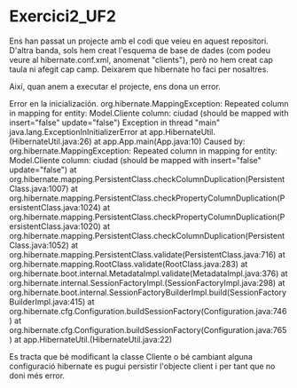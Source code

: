 # Exercici2_UF2

Ens han passat un projecte amb el codi que veieu en aquest repositori. D'altra banda, sols hem creat l'esquema de base de dades (com podeu veure al hibernate.conf.xml, anomenat "clients"), però no hem creat cap taula ni afegit cap camp. Deixarem que hibernate ho faci per nosaltres.

Així, quan anem a executar el projecte, ens dona un error.

Error en la inicialización.  org.hibernate.MappingException: Repeated column in mapping for entity: Model.Cliente column: ciudad (should be mapped with insert="false" update="false")
Exception in thread "main" java.lang.ExceptionInInitializerError
	at app.HibernateUtil.<clinit>(HibernateUtil.java:26)
	at app.App.main(App.java:10)
Caused by: org.hibernate.MappingException: Repeated column in mapping for entity: Model.Cliente column: ciudad (should be mapped with insert="false" update="false")
	at org.hibernate.mapping.PersistentClass.checkColumnDuplication(PersistentClass.java:1007)
	at org.hibernate.mapping.PersistentClass.checkPropertyColumnDuplication(PersistentClass.java:1024)
	at org.hibernate.mapping.PersistentClass.checkPropertyColumnDuplication(PersistentClass.java:1020)
	at org.hibernate.mapping.PersistentClass.checkColumnDuplication(PersistentClass.java:1052)
	at org.hibernate.mapping.PersistentClass.validate(PersistentClass.java:716)
	at org.hibernate.mapping.RootClass.validate(RootClass.java:283)
	at org.hibernate.boot.internal.MetadataImpl.validate(MetadataImpl.java:376)
	at org.hibernate.internal.SessionFactoryImpl.<init>(SessionFactoryImpl.java:298)
	at org.hibernate.boot.internal.SessionFactoryBuilderImpl.build(SessionFactoryBuilderImpl.java:415)
	at org.hibernate.cfg.Configuration.buildSessionFactory(Configuration.java:746)
	at org.hibernate.cfg.Configuration.buildSessionFactory(Configuration.java:765)
	at app.HibernateUtil.<clinit>(HibernateUtil.java:22)

Es tracta que bé modificant la classe Cliente o bé cambiant alguna configuració hibernate es pugui persistir l'objecte client i per tant que no doni més error.
